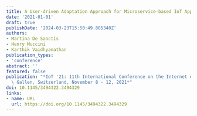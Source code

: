 ```yaml
---
title: A User-driven Adaptation Approach for Microservice-based IoT Applications
date: '2021-01-01'
draft: true
publishDate: '2024-03-23T15:50:49.805340Z'
authors:
- Martina De Sanctis
- Henry Muccini
- Karthik Vaidhyanathan
publication_types:
- 'conference'
abstract: ''
featured: false
publication: "*IoT '21: 11th International Conference on the Internet of Things, St.\
  \ Gallen, Switzerland, November 8 - 12, 2021*"
doi: 10.1145/3494322.3494329
links:
- name: URL
  url: https://doi.org/10.1145/3494322.3494329
---
```


